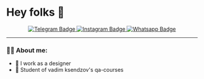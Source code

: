 <h1>
  Hey folks  &#128075
</h1>

<div id="badges" align="center">
  <a href="https://web.telegram.org/z/">
    <img src="https://img.shields.io/badge/Telegram-blue?logo=telegram&logoColor=white" 
    alt="Telegram Badge"/>
  </a>
  <a href="https://www.instagram.com/zagoruykovladislav/">
    <img src="https://img.shields.io/badge/Instagram-red?logo=instagram&logoColor=white" 
    alt="Instagram Badge"/>
  </a>
  <a href="https://wa.me/89043422005">
    <img src="https://img.shields.io/badge/Whatsapp-blue?logo=whatsapp&logoColor=white" 
    alt="Whatsapp Badge"/>
  </a>
</div>

<div id="badges" align="center">
  <img src="https://komarev.com/ghpvc/?username=vadikovskiy&style=flat-square&color=blue" alt=""/>
</div>

---

### 👨‍💻 About me:
+ 👷 I work as a designer
+ 💪 Student of vadim ksendzov's qa-courses
